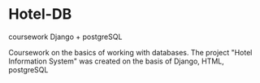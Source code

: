 # Hotel-DB
coursework Django + postgreSQL

Coursework on the basics of working with databases. The project "Hotel Information System" was created on the basis of Django, HTML, postgreSQL
